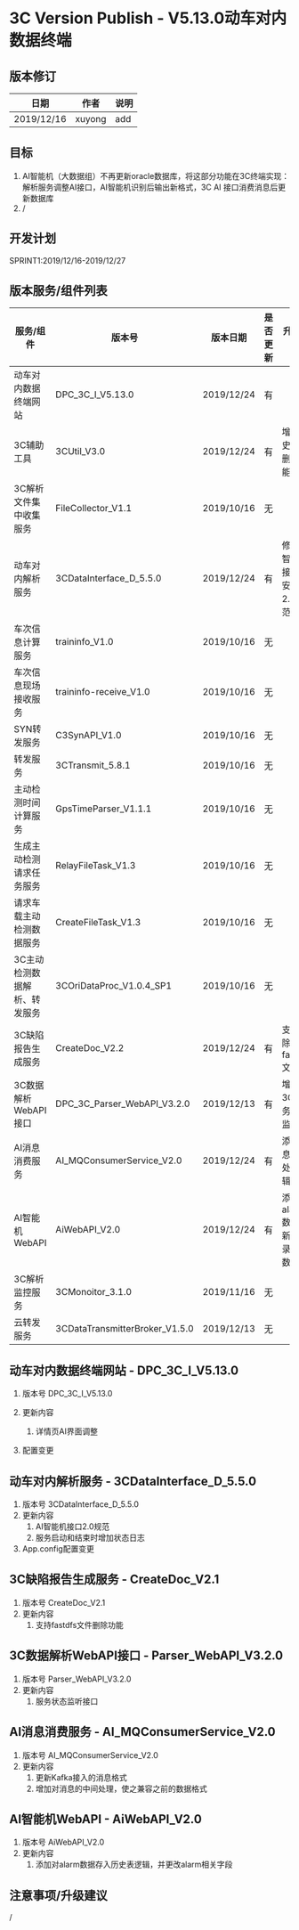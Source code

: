 3C Version Publish - V5.13.0动车对内数据终端
=================
  
版本修订
-----------------------------------

日期 | 作者 |  说明
-|-|-
2019/12/16| xuyong| add

目标
-----------------------------------

1. AI智能机（大数据组）不再更新oracle数据库，将这部分功能在3C终端实现：解析服务调整AI接口，AI智能机识别后输出新格式，3C AI 接口消费消息后更新数据库
2. /

开发计划
-----------------------------------

SPRINT1:2019/12/16-2019/12/27

版本服务/组件列表
-----------------------------------

服务/组件 | 版本号 | 版本日期 | 是否更新 |升级内容
-|-|-|-|-
 动车对内数据终端网站| DPC_3C_I_V5.13.0 |2019/12/24| 有 |
 3C辅助工具| 3CUtil_V3.0 |2019/12/24| 有 |增加历史数据删除功能
 3C解析文件集中收集服务| FileCollector_V1.1 |2019/10/16| 无 |
 动车对内解析服务| 3CDataInterface_D_5.5.0 |2019/12/24| 有 |修改AI智能机接口，安装2.0规范接入
 车次信息计算服务| traininfo_V1.0 |2019/10/16| 无 |
 车次信息现场接收服务| traininfo-receive_V1.0 |2019/10/16| 无 |
 SYN转发服务| C3SynAPI_V1.0 |2019/10/16| 无 |
 转发服务| 3CTransmit_5.8.1 |2019/10/16| 无  |
 主动检测时间计算服务|GpsTimeParser_V1.1.1 |2019/10/16| 无  |
 生成主动检测请求任务服务| RelayFileTask_V1.3|2019/10/16| 无 |
 请求车载主动检测数据服务| CreateFileTask_V1.3 |2019/10/16| 无 |
 3C主动检测数据解析、转发服务| 3COriDataProc_V1.0.4_SP1 |2019/10/16| 无 |
 3C缺陷报告生成服务| CreateDoc_V2.2 |2019/12/24| 有 |支持删除fastdfs文件
 3C数据解析WebAPI接口| DPC_3C_Parser_WebAPI_V3.2.0 |2019/12/13| 有 |增加3C服务状态监控
 AI消息消费服务|AI_MQConsumerService_V2.0|2019/12/24| 有 | 添加消息中间处理逻辑
 AI智能机WebAPI| AiWebAPI_V2.0 |2019/12/24| 有 | 添加alarm数据更新及记录历史数据
 3C解析监控服务| 3CMonoitor_3.1.0|2019/11/16| 无 |
 云转发服务| 3CDataTransmitterBroker_V1.5.0 |2019/12/13| 无 |

动车对内数据终端网站 - DPC_3C_I_V5.13.0
-----------------------------------

1. 版本号
DPC_3C_I_V5.13.0
2. 更新内容
    1. 详情页AI界面调整

3. 配置变更

动车对内解析服务 - 3CDataInterface_D_5.5.0
-----------------------------------

1. 版本号
3CDataInterface_D_5.5.0
2. 更新内容
    1. AI智能机接口2.0规范
    2. 服务启动和结束时增加状态日志
3. App.config配置变更

3C缺陷报告生成服务 - CreateDoc_V2.1
-----------------------------------

1. 版本号
CreateDoc_V2.1
2. 更新内容
    1. 支持fastdfs文件删除功能

3C数据解析WebAPI接口 - Parser_WebAPI_V3.2.0
-----------------------------------

1. 版本号 Parser_WebAPI_V3.2.0
2. 更新内容
    1. 服务状态监听接口

AI消息消费服务 - AI_MQConsumerService_V2.0
-----------------------------------

1. 版本号
AI_MQConsumerService_V2.0
2. 更新内容
    1. 更新Kafka接入的消息格式
    2. 增加对消息的中间处理，使之兼容之前的数据格式

AI智能机WebAPI - AiWebAPI_V2.0
-----------------------------------

1. 版本号
AiWebAPI_V2.0
2. 更新内容
    1. 添加对alarm数据存入历史表逻辑，并更改alarm相关字段

注意事项/升级建议
-----------------------------------

/
